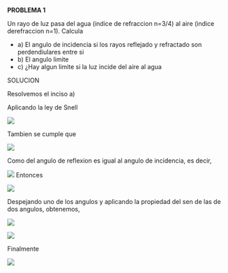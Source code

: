  **PROBLEMA 1**
 
Un rayo de luz pasa del agua (indice de refraccion n=3/4) al aire (indice derefraccion n=1). Calcula

 - a) El angulo de incidencia si los rayos reflejado y refractado son perdendiulares entre si
 - b) El angulo limite 
 - c) ¿Hay algun limite si la luz incide del aire al agua 

SOLUCION 

Resolvemos el inciso a) 

Aplicando la ley de Snell 


<img src=
  "http://latex.codecogs.com/gif.latex?1.33\sen{\theta}=1.00\sen{\rho}" border="0"
/>

Tambien se cumple que 

<img src=
  "http://latex.codecogs.com/gif.latex?\rho+90+\alpha=180" border="0"
/>

Como del angulo de reflexion es igual al angulo de incidencia, es decir, 

<img src=
  "http://latex.codecogs.com/gif.latex? \alpha=\theta" border="0"
/>
Entonces 

<img src=
  "http://latex.codecogs.com/gif.latex?\theta+\rho=90" border="0"
/>

Despejando uno de los angulos y aplicando la propiedad del sen de las de dos angulos, obtenemos, 

<img src=
  "http://latex.codecogs.com/gif.latex?1.33\sen{\theta}=\cos{\theta}" border="0"
/>


<img src=
  "http://latex.codecogs.com/gif.latex?\tan{\theta}=0.75" border="0"
/>

Finalmente

<img src=
  "http://latex.codecogs.com/gif.latex?\theta=36.9" border="0"
/>


